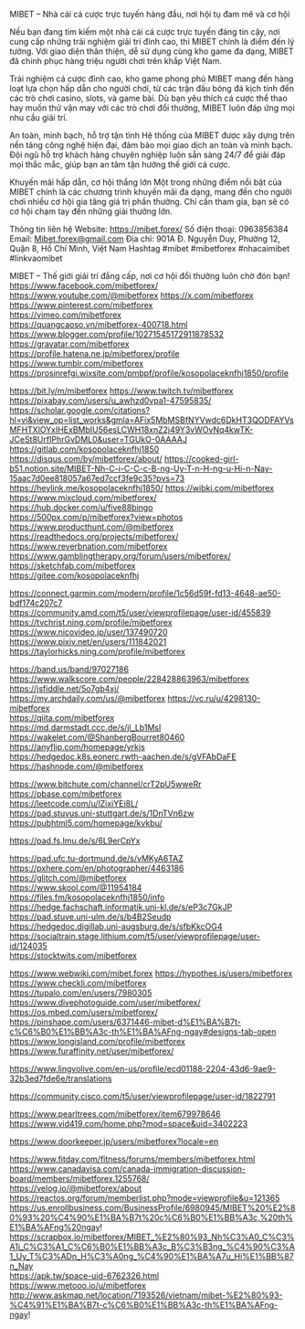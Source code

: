MIBET – Nhà cái cá cược trực tuyến hàng đầu, nơi hội tụ đam mê và cơ hội

Nếu bạn đang tìm kiếm một nhà cái cá cược trực tuyến đáng tin cậy, nơi cung cấp những trải nghiệm giải trí đỉnh cao, thì MIBET chính là điểm đến lý tưởng. Với giao diện thân thiện, dễ sử dụng cùng kho game đa dạng, MIBET đã chinh phục hàng triệu người chơi trên khắp Việt Nam.

Trải nghiệm cá cược đỉnh cao, kho game phong phú
MIBET mang đến hàng loạt lựa chọn hấp dẫn cho người chơi, từ các trận đấu bóng đá kịch tính đến các trò chơi casino, slots, và game bài. Dù bạn yêu thích cá cược thể thao hay muốn thử vận may với các trò chơi đổi thưởng, MIBET luôn đáp ứng mọi nhu cầu giải trí.

An toàn, minh bạch, hỗ trợ tận tình
Hệ thống của MIBET được xây dựng trên nền tảng công nghệ hiện đại, đảm bảo mọi giao dịch an toàn và minh bạch. Đội ngũ hỗ trợ khách hàng chuyên nghiệp luôn sẵn sàng 24/7 để giải đáp mọi thắc mắc, giúp bạn an tâm tận hưởng thế giới cá cược.

Khuyến mãi hấp dẫn, cơ hội thắng lớn
Một trong những điểm nổi bật của MIBET chính là các chương trình khuyến mãi đa dạng, mang đến cho người chơi nhiều cơ hội gia tăng giá trị phần thưởng. Chỉ cần tham gia, bạn sẽ có cơ hội chạm tay đến những giải thưởng lớn.

Thông tin liên hệ
Website: https://mibet.forex/
Số điện thoại: 0963856384
Email: Mibet.forex@gmail.com
Địa chỉ: 901A Đ. Nguyễn Duy, Phường 12, Quận 8, Hồ Chí Minh, Việt Nam
Hashtag
#mibet #mibetforex #nhacaimibet #linkvaomibet

MIBET – Thế giới giải trí đẳng cấp, nơi cơ hội đổi thưởng luôn chờ đón bạn!
https://www.facebook.com/mibetforex/	
https://www.youtube.com/@mibetforex	
https://x.com/mibetforex	
https://www.pinterest.com/mibetforex	
https://vimeo.com/mibetforex	
https://quangcaoso.vn/mibetforex-400718.html	
https://www.blogger.com/profile/10271545172911878532	
https://gravatar.com/mibetforex	
https://profile.hatena.ne.jp/mibetforex/profile	
https://www.tumblr.com/mibetforex	
https://prosinrefgi.wixsite.com/pmbpf/profile/kosopolaceknfhj1850/profile	
	
https://bit.ly/m/mibetforex	
https://www.twitch.tv/mibetforex	
https://pixabay.com/users/u_awhzd0vpa1-47595835/	
https://scholar.google.com/citations?hl=vi&view_op=list_works&gmla=AFix5MbMSBfNYVwdc6DkHT3QODFAYVsMFHTXlOYxIHExBMbIU56esLCWH18xnZ2j49Y3vWOvNq4kwTK-JCeSt8UrfIPhrGvDML0&user=TGUkO-0AAAAJ	
https://gitlab.com/kosopolaceknfhj1850	
https://disqus.com/by/mibetforex/about/	
https://cooked-girl-b51.notion.site/MIBET-Nh-C-i-C-C-c-B-ng-Uy-T-n-H-ng-u-Hi-n-Nay-15aac7d0ee818057a67ed7ccf3fe9c35?pvs=73	
https://heylink.me/kosopolaceknfhj1850/	
https://wibki.com/mibetforex	
https://www.mixcloud.com/mibetforex/	
https://hub.docker.com/u/five88bingo	
https://500px.com/p/mibetforex?view=photos	
https://www.producthunt.com/@mibetforex	
https://readthedocs.org/projects/mibetforex/	
https://www.reverbnation.com/mibetforex	
https://www.gamblingtherapy.org/forum/users/mibetforex/	
https://sketchfab.com/mibetforex	
https://gitee.com/kosopolaceknfhj	
	
https://connect.garmin.com/modern/profile/1c56d59f-fd13-4648-ae50-bdf174c207c7	
https://community.amd.com/t5/user/viewprofilepage/user-id/455839	
https://tvchrist.ning.com/profile/mibetforex	
https://www.nicovideo.jp/user/137490720	
https://www.pixiv.net/en/users/111842021	
https://taylorhicks.ning.com/profile/mibetforex	
	
https://band.us/band/97027186	
https://www.walkscore.com/people/228428863963/mibetforex	
https://jsfiddle.net/5o7gb4xj/	
https://my.archdaily.com/us/@mibetforex	
https://vc.ru/u/4298130-mibetforex	
https://qiita.com/mibetforex	
https://md.darmstadt.ccc.de/s/jl_Lb1MsI	
https://wakelet.com/@ShanbergBourret80460	
https://anyflip.com/homepage/yrkjs	
https://hedgedoc.k8s.eonerc.rwth-aachen.de/s/gVFAbDaFE	
https://hashnode.com/@mibetforex	
	
https://www.bitchute.com/channel/crT2pU5wweRr	
https://pbase.com/mibetforex	
https://leetcode.com/u/lZixiYEi8L/	
https://pad.stuvus.uni-stuttgart.de/s/1DnTVn6zw	
https://pubhtml5.com/homepage/kvkbu/	
	
https://pad.fs.lmu.de/s/6L9erCpYx	
	
https://pad.ufc.tu-dortmund.de/s/vMKyA6TAZ	
https://pxhere.com/en/photographer/4463186	
https://glitch.com/@mibetforex	
https://www.skool.com/@11954184	
https://files.fm/kosopolaceknfhj1850/info	
https://hedge.fachschaft.informatik.uni-kl.de/s/eP3c7GkJP	
https://pad.stuve.uni-ulm.de/s/b4B2Seudp	
https://hedgedoc.digillab.uni-augsburg.de/s/sfbKkcOG4	
https://socialtrain.stage.lithium.com/t5/user/viewprofilepage/user-id/124035	
https://stocktwits.com/mibetforex	
	
	
https://www.webwiki.com/mibet.forex	
https://hypothes.is/users/mibetforex	
https://www.checkli.com/mibetforex	
https://tupalo.com/en/users/7980305	
https://www.divephotoguide.com/user/mibetforex/	
https://os.mbed.com/users/mibetforex/	
https://pinshape.com/users/6371446-mibet-d%E1%BA%B7t-c%C6%B0%E1%BB%A3c-th%E1%BA%AFng-ngay#designs-tab-open	
https://www.longisland.com/profile/mibetforex	
https://www.furaffinity.net/user/mibetforex/	
	
https://www.lingvolive.com/en-us/profile/ecd01188-2204-43d6-9ae9-32b3ed7fde6e/translations	
	
	
https://community.cisco.com/t5/user/viewprofilepage/user-id/1822791	
	
https://www.pearltrees.com/mibetforex/item679978646	
https://www.vid419.com/home.php?mod=space&uid=3402223	
	
https://www.doorkeeper.jp/users/mibetforex?locale=en	
	
	
https://www.fitday.com/fitness/forums/members/mibetforex.html	
https://www.canadavisa.com/canada-immigration-discussion-board/members/mibetforex.1255768/	
https://velog.io/@mibetforex/about	
https://reactos.org/forum/memberlist.php?mode=viewprofile&u=121365	
https://us.enrollbusiness.com/BusinessProfile/6980945/MIBET%20%E2%80%93%20%C4%90%E1%BA%B7t%20c%C6%B0%E1%BB%A3c,%20th%E1%BA%AFng%20ngay!	
https://scrapbox.io/mibetforex/MIBET_%E2%80%93_Nh%C3%A0_C%C3%A1i_C%C3%A1_C%C6%B0%E1%BB%A3c_B%C3%B3ng_%C4%90%C3%A1_Uy_T%C3%ADn_H%C3%A0ng_%C4%90%E1%BA%A7u_Hi%E1%BB%87n_Nay	
https://apk.tw/space-uid-6762326.html	
https://www.metooo.io/u/mibetforex	
http://www.askmap.net/location/7193526/vietnam/mibet-%E2%80%93-%C4%91%E1%BA%B7t-c%C6%B0%E1%BB%A3c-th%E1%BA%AFng-ngay!	
